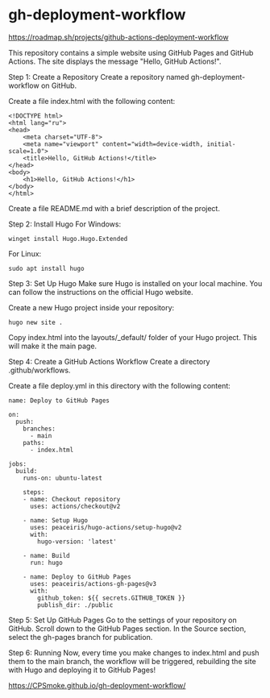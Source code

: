 # gh-deployment-workflow
https://roadmap.sh/projects/github-actions-deployment-workflow

This repository contains a simple website using GitHub Pages and GitHub Actions. 
The site displays the message "Hello, GitHub Actions!".

Step 1: Create a Repository
Create a repository named gh-deployment-workflow on GitHub.

Create a file index.html with the following content:

    <!DOCTYPE html>
    <html lang="ru">
    <head>
        <meta charset="UTF-8">
        <meta name="viewport" content="width=device-width, initial-scale=1.0">
        <title>Hello, GitHub Actions!</title>
    </head>
    <body>
        <h1>Hello, GitHub Actions!</h1>
    </body>
    </html>
    
Create a file README.md with a brief description of the project.

Step 2: Install Hugo
For Windows:

    winget install Hugo.Hugo.Extended
    
For Linux:

    sudo apt install hugo
    
Step 3: Set Up Hugo
Make sure Hugo is installed on your local machine. You can follow the instructions on the official Hugo website.

Create a new Hugo project inside your repository:

    hugo new site .
    
Copy index.html into the layouts/_default/ folder of your Hugo project. This will make it the main page.

Step 4: Create a GitHub Actions Workflow
Create a directory .github/workflows.

Create a file deploy.yml in this directory with the following content:

    name: Deploy to GitHub Pages
    
    on:
      push:
        branches:
          - main
        paths:
          - index.html
    
    jobs:
      build:
        runs-on: ubuntu-latest
    
        steps:
        - name: Checkout repository
          uses: actions/checkout@v2
    
        - name: Setup Hugo
          uses: peaceiris/hugo-actions/setup-hugo@v2
          with:
            hugo-version: 'latest'
    
        - name: Build
          run: hugo
    
        - name: Deploy to GitHub Pages
          uses: peaceiris/actions-gh-pages@v3
          with:
            github_token: ${{ secrets.GITHUB_TOKEN }}
            publish_dir: ./public
Step 5: Set Up GitHub Pages
Go to the settings of your repository on GitHub.
Scroll down to the GitHub Pages section.
In the Source section, select the gh-pages branch for publication.

Step 6: Running
Now, every time you make changes to index.html and push them to the main branch, the workflow will be triggered, rebuilding the site with Hugo and deploying it to GitHub Pages!

https://CPSmoke.github.io/gh-deployment-workflow/

